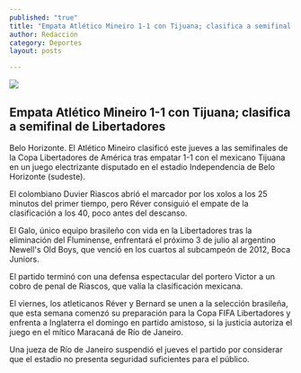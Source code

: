 ```yaml
---
published: "true"
title: "Empata Atlético Mineiro 1-1 con Tijuana; clasifica a semifinal de Libertadores"
author: Redacción
category: Deportes
layout: posts

---
```


![](http://i.imgur.com/OzRls7tm.jpg)
## Empata Atlético Mineiro 1-1 con Tijuana; clasifica a semifinal de Libertadores


Belo Horizonte. El Atlético Mineiro clasificó este jueves a las semifinales de la Copa Libertadores de América tras empatar 1-1 con el mexicano Tijuana en un juego electrizante disputado en el estadio Independencia de Belo Horizonte (sudeste).

El colombiano Duvier Riascos abrió el marcador por los xolos a los 25 minutos del primer tiempo, pero Réver consiguió el empate de la clasificación a los 40, poco antes del descanso.

El Galo, único equipo brasileño con vida en la Libertadores tras la eliminación del Fluminense, enfrentará el próximo 3 de julio al argentino Newell's Old Boys, que venció en los cuartos al subcampeón de 2012, Boca Juniors.

El partido terminó con una defensa espectacular del portero Victor a un cobro de penal de Riascos, que valía la clasificación mexicana.

El viernes, los atleticanos Réver y Bernard se unen a la selección brasileña, que esta semana comenzó su preparación para la Copa FIFA Libertadores y enfrenta a Inglaterra el domingo en partido amistoso, si la justicia autoriza el juego en el mítico Maracaná de Río de Janeiro.

Una jueza de Río de Janeiro suspendió el jueves el partido por considerar que el estadio no presenta seguridad suficientes para el público.
